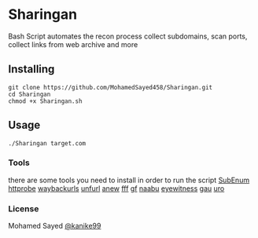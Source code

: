 # Sharingan
Bash Script automates the recon process 
collect subdomains, scan ports, collect links from web archive and more

## Installing
```
git clone https://github.com/MohamedSayed458/Sharingan.git
cd Sharingan
chmod +x Sharingan.sh
```

## Usage
```
./Sharingan target.com
```
### Tools
there are some tools you need to install in order to run the script
[SubEnum](https://github.com/bing0o/SubEnum)
[httprobe](https://github.com/tomnomnom/httprobe)
[waybackurls](https://github.com/tomnomnom/waybackurls)
[unfurl](https://github.com/tomnomnom/unfurl)
[anew](https://github.com/tomnomnom/anew)
[fff](https://github.com/tomnomnom/fff)
[gf](https://github.com/tomnomnom/gf)
[naabu](https://github.com/projectdiscovery/naabu)
[eyewitness](https://github.com/FortyNorthSecurity/EyeWitness)
[gau](https://github.com/lc/gau)
[uro](https://github.com/s0md3v/uro)


### License
Mohamed Sayed [@kanike99](https://twitter.com/kanike99)
